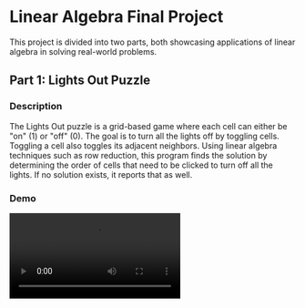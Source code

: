 # Linear Algebra Final Project

This project is divided into two parts, both showcasing applications of linear algebra in solving real-world problems.

## Part 1: Lights Out Puzzle

### Description
The Lights Out puzzle is a grid-based game where each cell can either be "on" (1) or "off" (0). The goal is to turn all the lights off by toggling cells. Toggling a cell also toggles its adjacent neighbors. Using linear algebra techniques such as row reduction, this program finds the solution by determining the order of cells that need to be clicked to turn off all the lights. If no solution exists, it reports that as well.

### Demo
<video src="https://github.com/user-attachments/assets/b4e4a57d-3d56-4f42-99d9-2805a2c8f21c">
<video src="https://github.com/user-attachments/assets/d9c0181e-ae44-4c29-a7ee-a666aba16ce8">


### How to Use
1. In the `part1` directory, open `main.py`.
2. Define the game board as a numpy array in the `cells` variable. (Note: '1' represents a light that is on, and '0' represents a light that is off. The board must be square.)
3. Run `main.py`, and the solution (if it exists) will be printed in the console. You can verify the result using the game GUI.

## Part 2: Histogram Matching

### Description
Histogram matching involves transforming the distribution of pixel intensities in a source image to match those of a reference image. This technique can be useful for image processing tasks where the appearance of two images needs to be aligned.

### Demo
|Input Image|Reference Image|Matched Image|
|-----|-----|-----|
|![Source](https://github.com/user-attachments/assets/7d4938a5-ffe2-45e6-a976-8007a28a06a9)| ![Reference](https://github.com/user-attachments/assets/781b74a6-bd54-40cb-b7dd-111ac20abefa)|![matched_img](https://github.com/user-attachments/assets/91edf978-1a55-4829-a478-597d6264d81b)|

### How to Use
1. In the `part2` directory:
    - Place your "Reference image" in a file named `Reference.jpg`.
    - Place your "Source image" in a file named `Source.jpg`.
2. Run `runnable.py`, and the matched image will be created in the same directory as `matched_img.jpg`.



